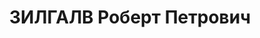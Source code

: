 ---
title: ЗИЛГАЛВ Роберт Петрович
description: '1890 г.р., латыш, ХВО, полковник.

  Приговор: 05.01.1938'
---